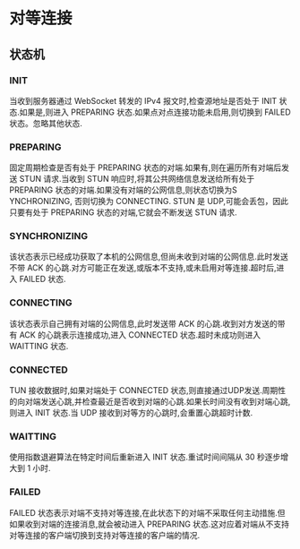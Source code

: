# 对等连接

## 状态机

### INIT

当收到服务器通过 WebSocket 转发的 IPv4 报文时,检查源地址是否处于 INIT 状态.如果是,则进入 PREPARING 状态.如果点对点连接功能未启用,则切换到 FAILED 状态。忽略其他状态.

### PREPARING

固定周期检查是否有处于 PREPARING 状态的对端.如果有,则在遍历所有对端后发送 STUN 请求.当收到 STUN 响应时,将其公共网络信息发送给所有处于 PREPARING 状态的对端.如果没有对端的公网信息,则状态切换为S YNCHRONIZING, 否则切换为 CONNECTING. STUN 是 UDP,可能会丢包，因此只要有处于 PREPARING 状态的对端,它就会不断发送 STUN 请求.

### SYNCHRONIZING

该状态表示已经成功获取了本机的公网信息,但尚未收到对端的公网信息.此时发送不带 ACK 的心跳.对方可能正在发送,或版本不支持,或未启用对等连接.超时后,进入 FAILED 状态.

### CONNECTING

该状态表示自己拥有对端的公网信息,此时发送带 ACK 的心跳.收到对方发送的带有 ACK 的心跳表示连接成功,进入 CONNECTED 状态.超时未成功则进入WAITTING 状态.

### CONNECTED

TUN 接收数据时,如果对端处于 CONNECTED 状态,则直接通过UDP发送.周期性的向对端发送心跳,并检查最近是否收到对端的心跳.如果长时间没有收到对端心跳,则进入 INIT 状态.当 UDP 接收到对等方的心跳时,会重置心跳超时计数.

### WAITTING

使用指数退避算法在特定时间后重新进入 INIT 状态.重试时间间隔从 30 秒逐步增大到 1 小时.

### FAILED

FAILED 状态表示对端不支持对等连接,在此状态下的对端不采取任何主动措施.但如果收到对端的连接消息,就会被动进入 PREPARING 状态.这对应着对端从不支持对等连接的客户端切换到支持对等连接的客户端的情况.
